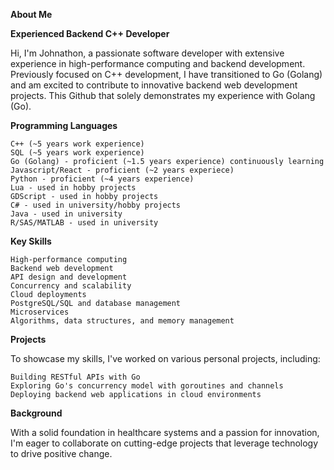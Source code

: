 **About Me**

**Experienced Backend C++ Developer**

Hi, I'm Johnathon, a passionate software developer with extensive experience in high-performance computing and backend development. Previously focused on C++ development, I have transitioned to Go (Golang) and am excited to contribute to innovative backend web development projects. This Github that solely demonstrates my experience with Golang (Go). 

**Programming Languages**

    C++ (~5 years work experience)
    SQL (~5 years work experience)
    Go (Golang) - proficient (~1.5 years experience) continuously learning
    Javascript/React - proficient (~2 years experiece)
    Python - proficient (~4 years experience)
    Lua - used in hobby projects
    GDScript - used in hobby projects
    C# - used in university/hobby projects
    Java - used in university
    R/SAS/MATLAB - used in university
    

**Key Skills**

    High-performance computing
    Backend web development
    API design and development
    Concurrency and scalability
    Cloud deployments
    PostgreSQL/SQL and database management
    Microservices
    Algorithms, data structures, and memory management

**Projects**

To showcase my skills, I've worked on various personal projects, including:

    Building RESTful APIs with Go
    Exploring Go's concurrency model with goroutines and channels
    Deploying backend web applications in cloud environments

**Background**

With a solid foundation in healthcare systems and a passion for innovation, I'm eager to collaborate on cutting-edge projects that leverage technology to drive positive change.

<!---
goresume/goresume is a ✨ special ✨ repository because its `README.md` (this file) appears on your GitHub profile.
You can click the Preview link to take a look at your changes.
--->
